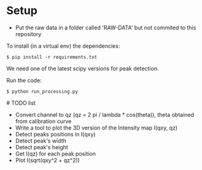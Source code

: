 # Setup

* Put the raw data in a folder called 'RAW-DATA' but not commited to this repository

To install (in a virtual env) the dependencies:

    $ pip install -r requirements.txt

We need one of the latest scipy versions for peak detection.


Run the code:

    $ python run_processing.py




# TODO list

* Convert channel to qz (qz = 2 pi / lambda * cos(theta)), theta obtained from calibration curve
* Write a tool to plot the 3D version of the Intensity map I(qxy, qz)
* Detect peaks positions in I(qxy)
* Detect peak's width
* Detect peak's height
* Get I(qz) for each peak position
* Plot I(sqrt(qxy^2 + qz^2))
